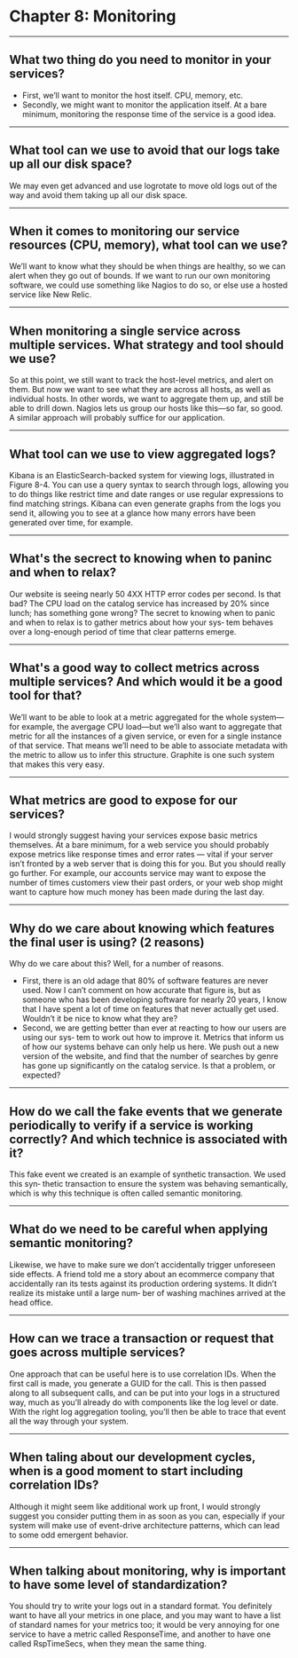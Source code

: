 # Chapter 8: Monitoring

---

## What two thing do you need to monitor in your services?

-  First, we’ll want to monitor the host itself. CPU, memory, etc.
-  Secondly, we might want to monitor the application itself. At a bare minimum, monitoring the response time of the service is a good idea.

---

## What tool can we use to avoid that our logs take up all our disk space?

We may even get advanced and use logrotate to move old logs out of the way and avoid them taking up all our disk space.

---

## When it comes to monitoring our service resources (CPU, memory), what tool can we use?

We’ll want to know what they should be when things are healthy, so we can alert
when they go out of bounds. If we want to run our own monitoring software, we
could use something like Nagios to do so, or else use a hosted service like New Relic.

---

## When monitoring a single service across multiple services. What strategy and tool should we use?

So at this point, we still want to track the host-level metrics, and alert on them. But
now we want to see what they are across all hosts, as well as individual hosts. In other
words, we want to aggregate them up, and still be able to drill down. Nagios lets us
group our hosts like this—so far, so good. A similar approach will probably suffice for
our application.

---

## What tool can we use to view aggregated logs?

Kibana is an ElasticSearch-backed system for viewing logs, illustrated in Figure 8-4.
You can use a query syntax to search through logs, allowing you to do things like
restrict time and date ranges or use regular expressions to find matching strings.
Kibana can even generate graphs from the logs you send it, allowing you to see at a
glance how many errors have been generated over time, for example.

---

## What's the secrect to knowing when to paninc and when to relax?

Our website is seeing nearly 50 4XX HTTP error codes per second. Is that bad? The CPU load on the catalog service has increased by 20% since lunch; has something gone wrong? The secret to knowing when to panic and when to relax is to gather metrics about how your sys‐
tem behaves over a long-enough period of time that clear patterns emerge.

---

## What's a good way to collect metrics across multiple services? And which would it be a good tool for that?

We’ll want to be able to look at a metric aggregated for the whole
system—for example, the avergage CPU load—but we’ll also want to aggregate that
metric for all the instances of a given service, or even for a single instance of that service. That means we’ll need to be able to associate metadata with the metric to allow
us to infer this structure. Graphite is one such system that makes this very easy.

---

## What metrics are good to expose for our services?

I would strongly suggest having your services expose basic metrics themselves. At a
bare minimum, for a web service you should probably expose metrics like response
times and error rates — vital if your server isn’t fronted by a web server that is doing
this for you. But you should really go further. For example, our accounts service may
want to expose the number of times customers view their past orders, or your web
shop might want to capture how much money has been made during the last day.

---

## Why do we care about knowing which features the final user is using? (2 reasons)

Why do we care about this? Well, for a number of reasons.

-  First, there is an old adage
   that 80% of software features are never used. Now I can’t comment on how accurate
   that figure is, but as someone who has been developing software for nearly 20 years, I
   know that I have spent a lot of time on features that never actually get used. Wouldn’t
   it be nice to know what they are?
-  Second, we are getting better than ever at reacting to how our users are using our sys‐
   tem to work out how to improve it. Metrics that inform us of how our systems behave
   can only help us here. We push out a new version of the website, and find that the
   number of searches by genre has gone up significantly on the catalog service. Is that a
   problem, or expected?

---

## How do we call the fake events that we generate periodically to verify if a service is working correctly? And which technice is associated with it?

This fake event we created is an example of synthetic transaction. We used this syn‐
thetic transaction to ensure the system was behaving semantically, which is why this
technique is often called semantic monitoring.

---

## What do we need to be careful when applying semantic monitoring?

Likewise, we have to make sure we don’t accidentally trigger unforeseen side effects.
A friend told me a story about an ecommerce company that accidentally ran its tests
against its production ordering systems. It didn’t realize its mistake until a large num‐
ber of washing machines arrived at the head office.

---

## How can we trace a transaction or request that goes across multiple services?

One approach that can be useful here is to use correlation IDs. When the first call is
made, you generate a GUID for the call. This is then passed along to all subsequent
calls, and can be put into your logs in a structured way, much as
you’ll already do with components like the log level or date. With the right log aggregation tooling, you’ll then be able to trace that event all the way through your system.

---

## When taling about our development cycles, when is a good moment to start including correlation IDs?

Although it might seem like additional work up front, I
would strongly suggest you consider putting them in as soon as you can, especially if
your system will make use of event-drive architecture patterns, which can lead to
some odd emergent behavior.

---

## When talking about monitoring, why is important to have some level of standardization?

You should try to write your logs out in a standard format. You definitely want to
have all your metrics in one place, and you may want to have a list of standard names
for your metrics too; it would be very annoying for one service to have a metric called
ResponseTime, and another to have one called RspTimeSecs, when they mean the
same thing.
